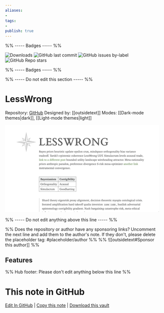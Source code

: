 ```yaml
---
aliases:
- 
tags: 
- 
publish: true
---
```


%% ----- Badges ----- %%

![Downloads](https://img.shields.io/badge/downloads-1697-573E7A?style=for-the-badge&logo=)
![GitHub last commit](https://img.shields.io/github/last-commit/outsidetext/lesswrong-obsidian?color=573E7A&label=last%20update&logo=github&style=for-the-badge)
![GitHub issues by-label](https://img.shields.io/github/issues/outsidetext/lesswrong-obsidian/help%20wanted?color=573E7A&logo=github&style=for-the-badge) 
![GitHub Repo stars](https://img.shields.io/github/stars/outsidetext/lesswrong-obsidian?color=573E7A&logo=github&style=for-the-badge)

%% ----- Badges ----- %%

%% ----- Do not edit this section ----- %%

# LessWrong

Repository: [GitHub](https://github.com/outsidetext/lesswrong-obsidian)
Designed by: [[outsidetext]]
Modes: [[Dark-mode themes|dark]], [[Light-mode themes|light]]



![screenshot](https://github.com/outsidetext/lesswrong-obsidian/raw/HEAD/preview.png)

%% ----- Do not edit anything above this line ----- %% 

%% Does the repository or author have any sponsoring links? Uncomment the next line and add them to the author's note. If they don't, please delete the placeholder tag: #placeholder/author %%
%% ![[outsidetext#Sponsor this author]] %%


## Features



%% Hub footer: Please don't edit anything below this line %%

# This note in GitHub

<span class="git-footer">[Edit In GitHub](https://github.dev/obsidian-community/obsidian-hub/blob/main/02%20-%20Community%20Expansions/02.05%20All%20Community%20Expansions/Themes/LessWrong.md "git-hub-edit-note") | [Copy this note](https://raw.githubusercontent.com/obsidian-community/obsidian-hub/main/02%20-%20Community%20Expansions/02.05%20All%20Community%20Expansions/Themes/LessWrong.md "git-hub-copy-note") | [Download this vault](https://github.com/obsidian-community/obsidian-hub/archive/refs/heads/main.zip "git-hub-download-vault") </span>
